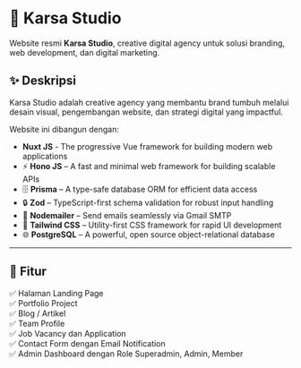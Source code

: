 # 🌟 Karsa Studio

Website resmi **Karsa Studio**, creative digital agency untuk solusi branding, web development, dan digital marketing.

## ✨ Deskripsi

Karsa Studio adalah creative agency yang membantu brand tumbuh melalui desain visual, pengembangan website, dan strategi digital yang impactful.

Website ini dibangun dengan:

- **Nuxt JS** - The progressive Vue framework for building modern web applications
- ⚡ **Hono JS** – A fast and minimal web framework for building scalable APIs
- 🗄️ **Prisma** – A type-safe database ORM for efficient data access
- 🔒 **Zod** – TypeScript-first schema validation for robust input handling
- 📧 **Nodemailer** – Send emails seamlessly via Gmail SMTP
- 💅 **Tailwind CSS** – Utility-first CSS framework for rapid UI development
- 🌐 **PostgreSQL** – A powerful, open source object-relational database

---

## 🚀 Fitur

✅ Halaman Landing Page  
✅ Portfolio Project  
✅ Blog / Artikel  
✅ Team Profile  
✅ Job Vacancy dan Application  
✅ Contact Form dengan Email Notification  
✅ Admin Dashboard dengan Role Superadmin, Admin, Member
